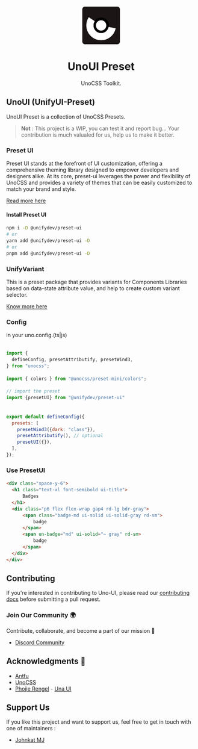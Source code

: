 <p align="center">
  <img src="./favicon-dark.png" style="width:100px;" />
  <h1 align="center">UnoUI Preset</h1>
  <p align="center">UnoCSS Toolkit.</p>
</p>


## UnoUI (UnifyUI-Preset)

UnoUI Preset is a collection of UnoCSS Presets.

> **Not** : This project is a WIP, you can test it and report bug... Your contribution is much valualed for us, help us to make it better.

### Preset UI

Preset UI stands at the forefront of UI customization, offering a comprehensive theming library designed to empower developers and designers alike. At its core, preset-ui leverages the power and flexibility of UnoCSS and provides a variety of themes that can be easily customized to match your brand and style.

[Read more here](./packages/preset-ui/README.md)

#### Install Preset UI

```bash
npm i -D @unifydev/preset-ui
# or
yarn add @unifydev/preset-ui -D
# or
pnpm add @unifydev/preset-ui -D
```

### UnifyVariant

This is a preset package that provides variants for Components Libraries based on data-state attribute value, and help to create custom variant selector.

[Know more here](./packages/unify-variant/README.md)


### Config

in your uno.config.(ts|js)

```js

import {
  defineConfig, presetAttributify, presetWind3,
} from "unocss";

import { colors } from "@unocss/preset-mini/colors";

// import the preset
import {presetUI} from "@unifydev/preset-ui"


export default defineConfig({
  presets: [
    presetWind3({dark: "class"}),
    presetAttributify(), // optional
    presetUI({}),
  ],
});

```

### Use PresetUI

```html
<div class="space-y-6">
  <h1 class="text-xl font-semibold ui-title">
      Badges
  </h1>
  <div class="p6 flex flex-wrap gap4 rd-lg bdr-gray">
      <span class="badge-md ui-solid ui-solid-gray rd-sm">
          badge
      </span>
      <span un-badge="md" ui-solid="~ gray" rd-sm>
          badge
      </span>
  </div>
</div>
```

## Contributing

If you're interested in contributing to Uno-UI, please read our [contributing docs](CONTRIBUTING.MD) before submitting a pull request.

### Join Our Community 🌍

Contribute, collaborate, and become a part of our mission 🚀
- [Discord Community](https://discord.gg/6VN6zTPZAy)


## Acknowledgments 🌟

- [Antfu](https://github.com/antfu) 
- [UnoCSS](https://github.com/unocss/unocss)
- [Phojie Rengel](https://github.com/phojie) - [Una UI](https://github.com/una-ui/una-ui)


## Support Us

If you like this project and want to support us, feel free to get in touch with one of maintainers : 

- [Johnkat MJ](mailto:johnkatembue4@gmail.com)